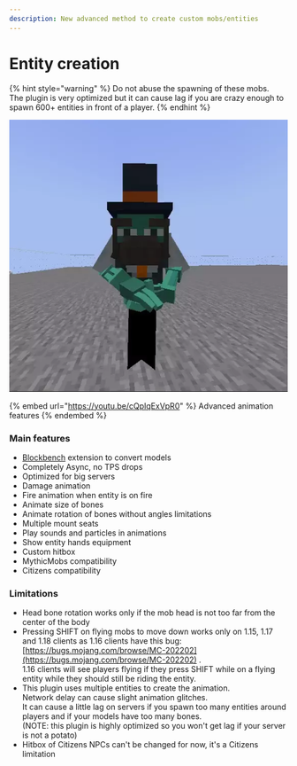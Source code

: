 ```yaml
---
description: New advanced method to create custom mobs/entities
---
```


# Entity creation

{% hint style="warning" %}
Do not abuse the spawning of these mobs.\
The plugin is very optimized but it can cause lag if you are crazy enough to spawn 600+ entities in front of a player.
{% endhint %}

![](../../../../.gitbook/assets/ezgif.com-gif-maker.webp)

{% embed url="https://youtu.be/cQpIqExVpR0" %}
Advanced animation features
{% endembed %}

### Main features

* [Blockbench](https://www.blockbench.net/) extension to convert models
* Completely Async, no TPS drops
* Optimized for big servers
* Damage animation
* Fire animation when entity is on fire
* Animate size of bones
* Animate rotation of bones without angles limitations
* Multiple mount seats
* Play sounds and particles in animations
* Show entity hands equipment
* Custom hitbox
* MythicMobs compatibility
* Citizens compatibility

### Limitations

* Head bone rotation works only if the mob head is not too far from the center of the body
* Pressing SHIFT on flying mobs to move down works only on 1.15, 1.17 and 1.18 clients as 1.16 clients have this bug: [https://bugs.mojang.com/browse/MC-202202](https://bugs.mojang.com/browse/MC-202202) .\
  1.16 clients will see players flying if they press SHIFT while on a flying entity while they should still be riding the entity.
* This plugin uses multiple entities to create the animation. \
  Network delay can cause slight animation glitches. \
  It can cause a little lag on servers if you spawn too many entities around players and if your models have too many bones.\
  (NOTE: this plugin is highly optimized so you won't get lag if your server is not a potato)
* Hitbox of Citizens NPCs can't be changed for now, it's a Citizens limitation &#x20;
